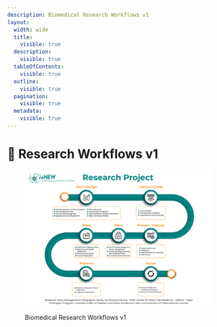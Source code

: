 ```yaml
---
description: Biomedical Research Workflows v1
layout:
  width: wide
  title:
    visible: true
  description:
    visible: true
  tableOfContents:
    visible: true
  outline:
    visible: true
  pagination:
    visible: true
  metadata:
    visible: true
---
```


# 🔵 Research Workflows v1

<figure><img src="../../.gitbook/assets/reNEW Research Project (2).jpg" alt=""><figcaption><p>Biomedical Research Workflows v1</p></figcaption></figure>
